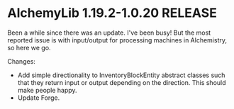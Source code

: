 # AlchemyLib 1.19.2-1.0.20 RELEASE

Been a while since there was an update. I've been busy! But the most reported issue is with input/output for processing machines in Alchemistry, so here we go.

Changes:
- Add simple directionality to InventoryBlockEntity abstract classes such that they return input or output depending on the direction. This should make people happy.
- Update Forge.
